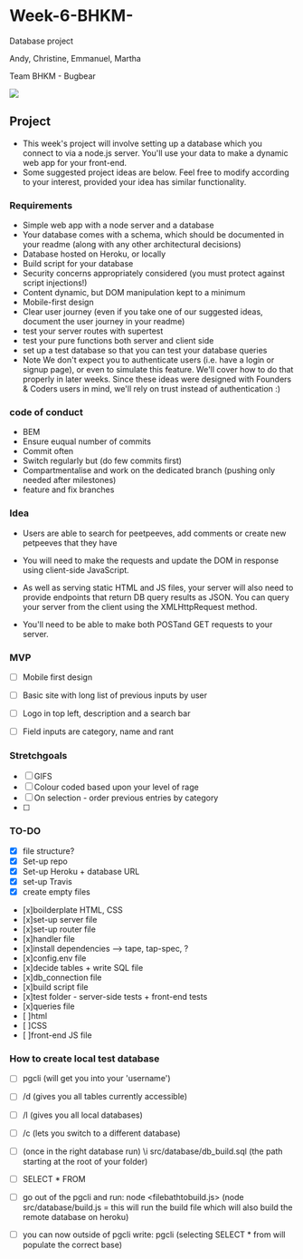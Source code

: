 # Week-6-BHKM-
Database project 

Andy, Christine, Emmanuel, Martha

Team BHKM - Bugbear

![](https://i.imgur.com/k5LL7Km.png)


## Project

* This week's project will involve setting up a database which you connect to via a node.js server. You'll use your data to make a dynamic web app for your front-end.
* Some suggested project ideas are below. Feel free to modify according to your interest, provided your idea has similar functionality.

### Requirements
* Simple web app with a node server and a database
* Your database comes with a schema, which should be documented in your readme (along with any other architectural decisions)
* Database hosted on Heroku, or locally
* Build script for your database
* Security concerns appropriately considered (you must protect against script injections!)
* Content dynamic, but DOM manipulation kept to a minimum
* Mobile-first design
* Clear user journey (even if you take one of our suggested ideas, document the user journey in your readme)
* test your server routes with supertest
* test your pure functions both server and client side
* set up a test database so that you can test your database queries
* Note We don't expect you to authenticate users (i.e. have a login or signup page), or even to simulate this feature. We'll cover how to do that properly in later weeks. Since these ideas were designed with Founders & Coders users in mind, we'll rely on trust instead of authentication :)

### code of conduct

- BEM 
- Ensure euqual number of commits 
- Commit often
-  Switch regularly but (do few commits first)
- Compartmentalise and work on the dedicated branch (pushing only needed after milestones)
- feature and fix branches

###  Idea
* Users are able to search for peetpeeves, add comments or create new petpeeves that they have



* You will need to make the requests and update the DOM in response using client-side JavaScript.
* As well as serving static HTML and JS files, your server will also need to provide endpoints that return DB query results as JSON. You can query your server from the client using the XMLHttpRequest method.
* You'll need to be able to make both POSTand GET requests to your server.

### MVP
- [ ] Mobile first design
- [ ] Basic site with long list of previous inputs by user
- [ ] Logo in top left, description and a search bar
- [ ] Field inputs are category, name and rant


### Stretchgoals
- [ ] GIFS
- [ ] Colour coded based upon your level of rage
- [ ] On selection - order previous entries by category
- [ ] 

### TO-DO
- [x] file structure?
- [x] Set-up repo 
- [x] Set-up Heroku + database URL 
- [x] set-up Travis 
- [x] create empty files
- [x]boilderplate HTML, CSS 
- [x]set-up server file 
- [x]set-up router file 
- [x]handler file 
- [x]install dependencies --> tape, tap-spec, ? 
- [x]config.env file
- [x]decide tables + write SQL file 
- [x]db_connection file 
- [x]build script file 
- [x]test folder - server-side tests + front-end tests 
- [x]queries file 
- [ ]html 
- [ ]CSS 
- [ ]front-end JS file 


### How to create local test database

- [ ] pgcli (will get you into your 'username')
- [ ] /d (gives you all tables currently accessible)
- [ ] /l (gives you all local databases)
- [ ] /c <databasename> (lets you switch to a different database)
- [ ] (once in the right database run) \i src/database/db_build.sql  (the path starting at the root of your folder)
- [ ] SELECT * FROM <databasename>

- [ ] go out of the pgcli and run: node <filebathtobuild.js> (node src/database/build.js = this will run the build file which will also build the remote database on heroku)
- [ ] you can now outside of pgcli write: pgcli <linkforherokudatabase> (selecting SELECT * from <databasename> will populate the correct base)
 
